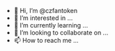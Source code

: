 - 👋 Hi, I’m @czfantoken
- 👀 I’m interested in ...
- 🌱 I’m currently learning ...
- 💞️ I’m looking to collaborate on ...
- 📫 How to reach me ...

<!---
czfantoken/czfantoken is a ✨ special ✨ repository because its `README.md` (this file) appears on your GitHub profile.
You can click the Preview link to take a look at your changes.
--->
